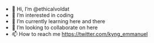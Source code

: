 - 👋 Hi, I’m @ethicalvoldat
- 👀 I’m interested in coding
- 🌱 I’m currently learning here and there
- 💞️ I’m looking to collaborate on here
- 📫 How to reach me https://twitter.com/kyng_emmanuel

<!---
sparrrr0w/sparrrr0w is a ✨ special ✨ repository because its `README.md` (this file) appears on your GitHub profile.
You can click the Preview link to take a look at your changes.
--->
